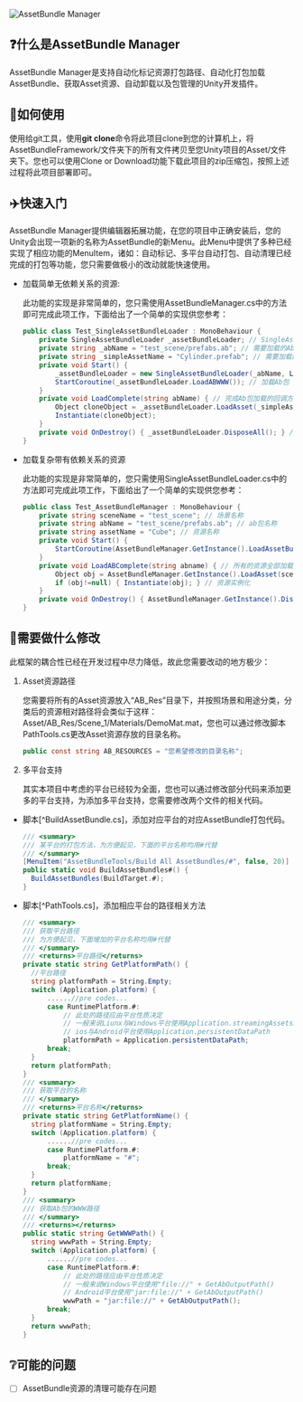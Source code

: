 ![AssetBundle Manager](https://ftp.bmp.ovh/imgs/2020/04/94fdc6d248a8bea5.png)

## ❓什么是AssetBundle Manager

AssetBundle Manager是支持自动化标记资源打包路径、自动化打包加载AssetBundle、获取Asset资源、自动卸载以及包管理的Unity开发插件。

## 📕如何使用

使用给git工具，使用**git clone**命令将此项目clone到您的计算机上，将AssetBundleFramework/文件夹下的所有文件拷贝至您Unity项目的Asset/文件夹下。您也可以使用Clone or Download功能下载此项目的zip压缩包，按照上述过程将此项目部署即可。

## :airplane:快速入门

AssetBundle Manager提供编辑器拓展功能，在您的项目中正确安装后，您的Unity会出现一项新的名称为AssetBundle的新Menu。此Menu中提供了多种已经实现了相应功能的MenuItem，诸如：自动标记、多平台自动打包、自动清理已经完成的打包等功能，您只需要做极小的改动就能快速使用。

- 加载简单无依赖关系的资源:

  	此功能的实现是非常简单的，您只需使用AssetBundleManager.cs中的方法即可完成此项工作，下面给出了一个简单的实现供您参考：

  ``` C#
  public class Test_SingleAssetBundleLoader : MonoBehaviour {
      private SingleAssetBundleLoader _assetBundleLoader; // SingleAssetBundleLoader引用
      private string _abName = "test_scene/prefabs.ab"; // 需要加载的Ab包
      private string _simpleAssetName = "Cylinder.prefab"; // 需要加载的资源名称
      private void Start() {
          _assetBundleLoader = new SingleAssetBundleLoader(_abName, LoadComplete); // 创建实例
          StartCoroutine(_assetBundleLoader.LoadABWWW()); // 加载Ab包
      }
      private void LoadComplete(string abName) { // 完成Ab包加载的回调方法
          Object cloneObject = _assetBundleLoader.LoadAsset(_simpleAssetName, false); // 加载资源并实例化
          Instantiate(cloneObject);
      }
      private void OnDestroy() { _assetBundleLoader.DisposeAll(); } // 释放无用资源
  }
  ```
  
- 加载复杂带有依赖关系的资源

   此功能的实现是非常简单的，您只需使用SingleAssetBundleLoader.cs中的方法即可完成此项工作，下面给出了一个简单的实现供您参考：
   
   ``` C#
   public class Test_AssetBundleManager : MonoBehaviour {
       private string sceneName = "test_scene"; // 场景名称
       private string abName = "test_scene/prefabs.ab"; // ab包名称
       private string assetName = "Cube"; // 资源名称
       private void Start() {
           StartCoroutine(AssetBundleManager.GetInstance().LoadAssetBundlePack(sceneName, abName, LoadABComplete));
       }
       private void LoadABComplete(string abname) { // 所有的资源全部加载完成
           Object obj = AssetBundleManager.GetInstance().LoadAsset(sceneName, abName, assetName, false); // 提取资源
           if (obj!=null) { Instantiate(obj); } // 资源实例化
       }
       private void OnDestroy() { AssetBundleManager.GetInstance().DisposeAllAssets(sceneName); } // 释放资源
   }
   ```
   
   

## :hammer:需要做什么修改

此框架的耦合性已经在开发过程中尽力降低，故此您需要改动的地方极少：

1. Asset资源路径

   	您需要将所有的Asset资源放入“AB_Res”目录下，并按照场景和用途分类，分类后的资源相对路径将会类似于这样：Asset/AB_Res/Scene_1/Materials/DemoMat.mat，您也可以通过修改脚本PathTools.cs更改Asset资源存放的目录名称。

   ```C#
   public const string AB_RESOURCES = "您希望修改的目录名称";
   ```

2. 多平台支持

   其实本项目中考虑的平台已经较为全面，您也可以通过修改部分代码来添加更多的平台支持，为添加多平台支持，您需要修改两个文件的相关代码。

- 脚本[^BuildAssetBundle.cs]，添加对应平台的对应AssetBundle打包代码。

  ``` C#
  /// <summary>
  /// 某平台的打包方法，为方便起见，下面的平台名称均用#代替
  /// </summary>
  [MenuItem("AssetBundleTools/Build All AssetBundles/#", false, 20)]
  public static void BuildAssetBundles#() {
  	BuildAssetBundles(BuildTarget.#);
  }
  ```

- 脚本[^PathTools.cs]，添加相应平台的路径相关方法

  ``` C#
  /// <summary>
  /// 获取平台路径
  /// 为方便起见，下面增加的平台名称均用#代替
  /// </summary>
  /// <returns>平台路径</returns>
  private static string GetPlatformPath() {
  	//平台路径
  	string platformPath = String.Empty;
  	switch (Application.platform) {
  		......//pre codes...
  		case RuntimePlatform.#:
  			// 此处的路径应由平台性质决定
  			// 一般来说Liunx与Windows平台使用Application.streamingAssetsPath
  			// ios与Android平台使用Application.persistentDataPath
  			platformPath = Application.persistentDataPath;
  		break;
  	}
  	return platformPath;
  }
  /// <summary>
  /// 获取平台的名称
  /// </summary>
  /// <returns>平台名称</returns>
  private static string GetPlatformName() {
  	string platformName = String.Empty;
  	switch (Application.platform) {
  		......//pre codes...
  		case RuntimePlatform.#:
  			platformName = "#";
  		break;
  	}
  	return platformName;
  }
  /// <summary>
  /// 获取Ab包的WWW路径
  /// </summary>
  /// <returns></returns>
  public static string GetWWWPath() {
  	string wwwPath = String.Empty;
  	switch (Application.platform) {
  		......//pre codes...
  		case RuntimePlatform.#:
  			// 此处的路径应由平台性质决定
  			// 一般来说Windows平台使用"file://" + GetAbOutputPath()
  			// Android平台使用"jar:file://" + GetAbOutputPath()
  			wwwPath = "jar:file://" + GetAbOutputPath();
  		break;
  	}
  	return wwwPath;
  }
  ```

## :grey_question:可能的问题

- [ ] AssetBundle资源的清理可能存在问题
